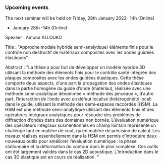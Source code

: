### Upcoming events

The next seminar will be held on Friday, 28th January 2022- 14h (Online)
 
- January 28th -14h (Online)

Speaker : Amond ALLOUKO

Title : "Approche modale hybride semi-analytique/ éléments finis pour le contrôle non destructif de matériaux composites avec les ondes guidées élastiques"

Abstract : "La thèse a pour but de développer un modèle hybride 3D utilisant la méthode des éléments finis pour le contrôle santé intégrée des plaques composites avec les ondes guidées élastiques.  Cette thèse comporte deux aspects, d’une part la propagation des ondes élastiques dans la partie homogène du guide d’onde (matériau), réalisée avec une méthode semi-analytique dénommée « méthode des pinceaux », d’autre part, l’interaction de l’onde avec un défaut localisé (hétérogénéité local) dans le guide, utilisant la méthode des demi-espaces raccordés (HSM). La HSM est une méthode semi-analytique utilisant des éléments finis et des opérateurs intégraux analytiques pour résoudre des problèmes de diffraction d’ondes dans des domaines non bornés. L’évaluation numérique des opérateurs intégraux susmentionnés en champ lointain représente un challenge tant en matière de cout, qu’en matière de précision de calcul. Les travaux réalisés essentiellement dans la HSM ont permis d’introduire deux nouveaux outils pour améliorer l’évaluation numérique : la phase stationnaire et la déformation du contour dans le plan complexe. Ces outils ont été largement validés dans le cas 2D acoustique. L’introduction dans le cas 3D élastique est en cours de réalisation. "



 
